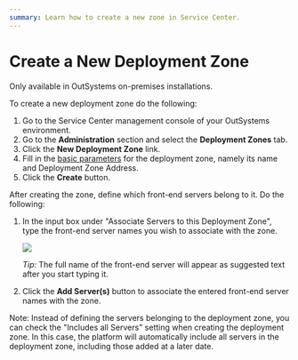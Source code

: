 ```yaml
---
summary: Learn how to create a new zone in Service Center.
---
```


# Create a New Deployment Zone

<div class="info" markdown="1">

Only available in OutSystems on-premises installations.

</div>

To create a new deployment zone do the following:

1. Go to the Service Center management console of your OutSystems environment.
1. Go to the **Administration** section and select the **Deployment Zones** tab.
1. Click the **New Deployment Zone** link.
1. Fill in the [basic parameters](<reference.md>) for the deployment zone, namely its name and Deployment Zone Address.
1. Click the **Create** button.

After creating the zone, define which front-end servers belong to it. Do the following:

1. In the input box under "Associate Servers to this Deployment Zone", type the front-end server names you wish to associate with the zone.

    ![](<images/zone-add-front-end.png>)

    _Tip:_ The full name of the front-end server will appear as suggested text after you start typing it.

1. Click the **Add Server(s)** button to associate the entered front-end server names with the zone.

Note: Instead of defining the servers belonging to the deployment zone, you can check the "Includes all Servers" setting when creating the deployment zone. In this case, the platform will automatically include all servers in the deployment zone, including those added at a later date.

